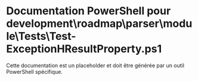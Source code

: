 # Documentation PowerShell pour development\roadmap\parser\module\Tests\Test-ExceptionHResultProperty.ps1

Cette documentation est un placeholder et doit être générée par un outil PowerShell spécifique.
